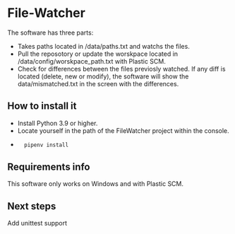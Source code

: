 # File-Watcher
The software has three parts:
- Takes paths located in /data/paths.txt and watchs the files.
- Pull the reposotory or update the worskpace located in /data/config/worskpace_path.txt with Plastic SCM.
- Check for differences between the files previosly watched. If any diff is located (delete, new or modify), the software will show the data/mismatched.txt in the screen with the differences.

## How to install it
- Install Python 3.9 or higher.
- Locate yourself in the path of the FileWatcher project within the console.     
- ```powershell
    pipenv install
    ```
    
 ## Requirements info
 This software only works on Windows and with Plastic SCM.
 
 ## Next steps
 Add unittest support
